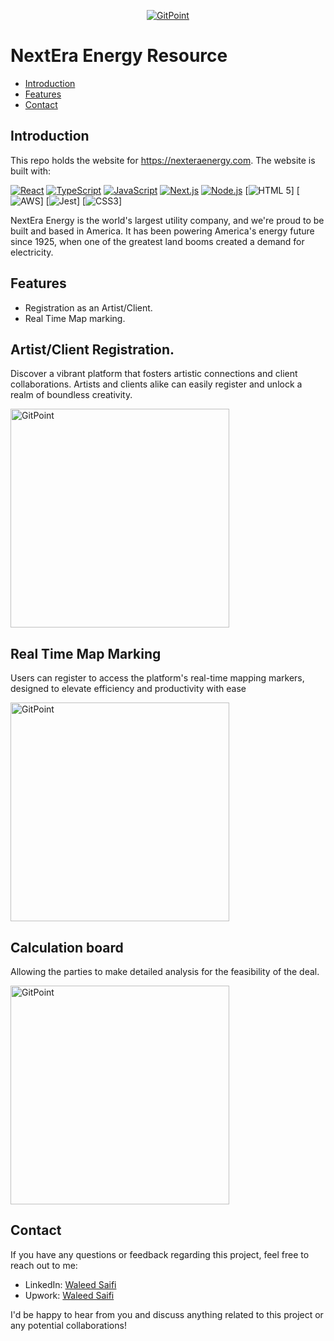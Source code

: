 <p align="center">
  <a href="">
    <img alt="GitPoint" title="GitPoint" src="https://media.licdn.com/dms/image/C4D0BAQGL9jTdFlKHoQ/company-logo_200_200/0/1601399945227?e=2147483647&v=beta&t=lO1KqQ3fT4yYkyXJUZlc-KbEMBozRtoizpmh9hN4JQ0" >
  </a>
</p>



# NextEra Energy Resource



- [Introduction](#introduction)
- [Features](#features)
- [Contact](#contact)








## Introduction

This repo holds the website for https://nexteraenergy.com. The website is built with:

  [![React](https://img.shields.io/badge/React-17.x-blue)](https://reactjs.org/)
  [![TypeScript](https://img.shields.io/badge/TypeScript-4.x-blue)](https://www.typescriptlang.org/)
  [![JavaScript](https://img.shields.io/badge/JavaScript-ES6-yellow)](https://www.ecma-international.org/ecma-262/6.0/)
  [![Next.js](https://img.shields.io/badge/Next.js-12.x-lightgrey)](https://nextjs.org/)
  [![Node.js](https://img.shields.io/badge/Node.js-16.x-green)](https://nodejs.org/)
  [![HTML 5](https://img.shields.io/badge/HTML-5-E34F26?style=for-the-badge&logo=html5)] 
  [![AWS](https://img.shields.io/badge/AWS-Cloud-232F3E?style=for-the-badge&logo=amazon-aws)] 
  [![Jest](https://img.shields.io/badge/Jest-Testing-C21325?style=for-the-badge&logo=jest)] 
  [![CSS3](https://img.shields.io/badge/CSS-3-1572B6?style=for-the-badge&logo=css3)] 


NextEra Energy is the world's largest utility company, and we're proud to be built and based in America. It has been powering America's energy future since 1925, when one of the greatest land booms created a demand for electricity.

## Features

- Registration as an Artist/Client.
- Real Time Map marking. 

## Artist/Client Registration.

Discover a vibrant platform that fosters artistic connections and client collaborations. Artists and clients alike can easily register and unlock a realm of boundless creativity.

 <img alt="GitPoint" title="GitPoint" src="https://imgur.com/bpOtIjk.png" width="350px" >



## Real Time Map Marking

Users can register to access the platform's real-time mapping markers, designed to elevate efficiency and productivity with ease

 <img alt="GitPoint" title="GitPoint" src="https://ph-files.imgix.net/e1d29969-c8b3-4ae2-a388-6e2168a8a72c.png?auto=format&fit=crop" width="350px" >


## Calculation board

Allowing the parties to make detailed analysis for the feasibility of the deal.


<img alt="GitPoint" title="GitPoint" src="https://imgur.com/RLTvDH4.png" width="350px" >


## Contact

If you have any questions or feedback regarding this project, feel free to reach out to me:


- LinkedIn: [Waleed Saifi](https://www.linkedin.com/in/javascript-web-developer/)
- Upwork: [Waleed Saifi](https://www.upwork.com/freelancers/waleedsaifi0890)


I'd be happy to hear from you and discuss anything related to this project or any potential collaborations!

